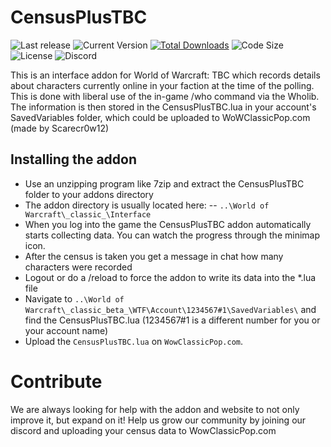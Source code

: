# CensusPlusTBC
![Last release](https://img.shields.io/github/release-date/scarecr0w12/CensusPlusTBC.svg) ![Current Version](https://img.shields.io/github/tag/scarecr0w12/CensusPlusTBC.svg) [![Total Downloads](https://img.shields.io/github/downloads/scarecr0w12/CensusPlusTBC/total.svg)]((https://github.com/scarecr0w12/CensusPlusTBC/releases/latest))  ![Code Size](https://img.shields.io/github/languages/code-size/scarecr0w12/CensusPlusTBC.svg) ![License](https://img.shields.io/github/license/scarecr0w12/CensusPlusTBC.svg?label=license) ![Discord](https://img.shields.io/discord/890766830208172062)

This is an interface addon for World of Warcraft: TBC which records details about characters currently online in your faction at the time of the polling. This is done with liberal use of the in-game /who command via the Wholib. The information is then stored in the CensusPlusTBC.lua in your account's SavedVariables folder, which could be uploaded to WoWClassicPop.com (made by Scarecr0w12)


## Installing the addon

- Use an unzipping program like 7zip and extract the CensusPlusTBC folder to your addons directory
- The addon directory is usually located here:
-- `..\World of Warcraft\_classic_\Interface`
- When you log into the game the CensusPlusTBC addon automatically starts collecting data. You can watch the progress through the minimap icon.
- After the census is taken you get a message in chat how many characters were recorded
- Logout or do a /reload to force the addon to write its data into the *.lua file
- Navigate to `..\World of Warcraft\_classic_beta_\WTF\Account\1234567#1\SavedVariables\` and find the CensusPlusTBC.lua (1234567#1 is a different number for you or your account name)
- Upload the `CensusPlusTBC.lua` on `WowClassicPop.com`.

# Contribute

We are always looking for help with the addon and website to not only improve it, but expand on it! Help us grow our community by joining our discord and uploading your census data to WowClassicPop.com
